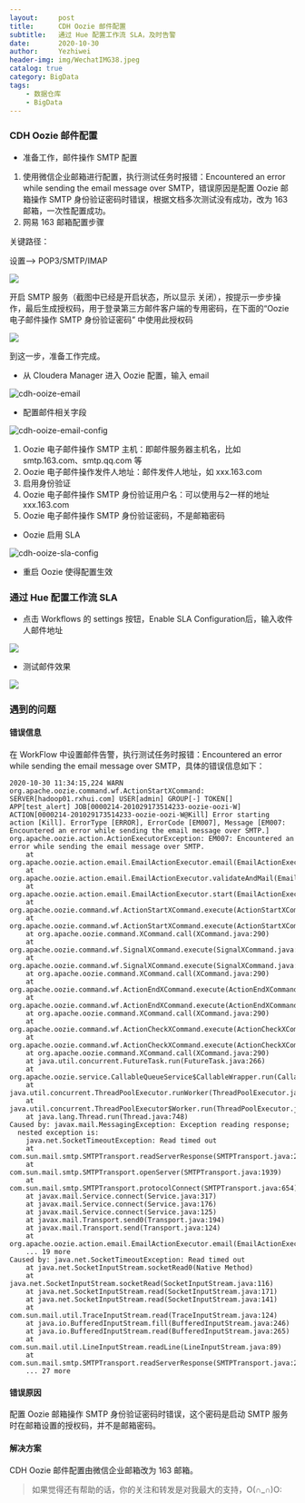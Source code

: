 ```yaml
---
layout:     post
title:      CDH Oozie 邮件配置
subtitle:   通过 Hue 配置工作流 SLA，及时告警
date:       2020-10-30
author:     Yezhiwei
header-img: img/WechatIMG38.jpeg
catalog: true
category: BigData
tags:
    - 数据仓库
    - BigData
---
```



### CDH Oozie 邮件配置

* 准备工作，邮件操作 SMTP 配置

1. 使用微信企业邮箱进行配置，执行测试任务时报错：Encountered an error while sending the email message over SMTP，错误原因是配置 Oozie 邮箱操作 SMTP 身份验证密码时错误，根据文档多次测试没有成功，改为 163 邮箱，一次性配置成功。
2. 网易 163 邮箱配置步骤

关键路径：

设置——> POP3/SMTP/IMAP

![](https://tva1.sinaimg.cn/large/0081Kckwly1gk7dyi4lk1j30jk0gygm4.jpg)

开启 SMTP 服务（截图中已经是开启状态，所以显示 关闭），按提示一步步操作，最后生成授权码，用于登录第三方邮件客户端的专用密码，在下面的“Oozie 电子邮件操作 SMTP 身份验证密码” 中使用此授权码

![](https://tva1.sinaimg.cn/large/0081Kckwly1gk7e0akyzqj31860bogm1.jpg)

到这一步，准备工作完成。

* 从 Cloudera Manager 进入 Oozie 配置，输入 email

![cdh-ooize-email](https://tva1.sinaimg.cn/large/0081Kckwly1gk7dc11uipj30yi0hk0t7.jpg)

* 配置邮件相关字段

![cdh-ooize-email-config](https://tva1.sinaimg.cn/large/0081Kckwly1gk7cz1rljhj31wf0u0q51.jpg)

> 
1. Oozie 电子邮件操作 SMTP 主机：即邮件服务器主机名，比如smtp.163.com、smtp.qq.com 等
2. Oozie 电子邮件操作发件人地址：邮件发件人地址，如 xxx.163.com
3. 启用身份验证
4. Oozie 电子邮件操作 SMTP 身份验证用户名：可以使用与2一样的地址 xxx.163.com
5. Oozie 电子邮件操作 SMTP 身份验证密码，不是邮箱密码

* Oozie 启用 SLA

![cdh-ooize-sla-config](https://tva1.sinaimg.cn/large/0081Kckwly1gk7di52ztrj32da0ooq4g.jpg)

* 重启 Oozie 使得配置生效

### 通过 Hue 配置工作流 SLA

* 点击 Workflows 的 settings 按钮，Enable SLA Configuration后，输入收件人邮件地址

![](https://tva1.sinaimg.cn/large/0081Kckwly1gk7ed6iiinj31dg0u0t9x.jpg)

* 测试邮件效果

![](https://tva1.sinaimg.cn/large/0081Kckwly1gk7eghljzgj31wk07iwfl.jpg)

### 遇到的问题

#### 错误信息

在 WorkFlow 中设置邮件告警，执行测试任务时报错：Encountered an error while sending the email message over SMTP，具体的错误信息如下：

```
2020-10-30 11:34:15,224 WARN org.apache.oozie.command.wf.ActionStartXCommand: SERVER[hadoop01.rxhui.com] USER[admin] GROUP[-] TOKEN[] APP[test_alert] JOB[0000214-201029173514233-oozie-oozi-W] ACTION[0000214-201029173514233-oozie-oozi-W@Kill] Error starting action [Kill]. ErrorType [ERROR], ErrorCode [EM007], Message [EM007: Encountered an error while sending the email message over SMTP.]
org.apache.oozie.action.ActionExecutorException: EM007: Encountered an error while sending the email message over SMTP.
	at org.apache.oozie.action.email.EmailActionExecutor.email(EmailActionExecutor.java:301)
	at org.apache.oozie.action.email.EmailActionExecutor.validateAndMail(EmailActionExecutor.java:172)
	at org.apache.oozie.action.email.EmailActionExecutor.start(EmailActionExecutor.java:111)
	at org.apache.oozie.command.wf.ActionStartXCommand.execute(ActionStartXCommand.java:243)
	at org.apache.oozie.command.wf.ActionStartXCommand.execute(ActionStartXCommand.java:68)
	at org.apache.oozie.command.XCommand.call(XCommand.java:290)
	at org.apache.oozie.command.wf.SignalXCommand.execute(SignalXCommand.java:459)
	at org.apache.oozie.command.wf.SignalXCommand.execute(SignalXCommand.java:82)
	at org.apache.oozie.command.XCommand.call(XCommand.java:290)
	at org.apache.oozie.command.wf.ActionEndXCommand.execute(ActionEndXCommand.java:283)
	at org.apache.oozie.command.wf.ActionEndXCommand.execute(ActionEndXCommand.java:62)
	at org.apache.oozie.command.XCommand.call(XCommand.java:290)
	at org.apache.oozie.command.wf.ActionCheckXCommand.execute(ActionCheckXCommand.java:244)
	at org.apache.oozie.command.wf.ActionCheckXCommand.execute(ActionCheckXCommand.java:56)
	at org.apache.oozie.command.XCommand.call(XCommand.java:290)
	at java.util.concurrent.FutureTask.run(FutureTask.java:266)
	at org.apache.oozie.service.CallableQueueService$CallableWrapper.run(CallableQueueService.java:182)
	at java.util.concurrent.ThreadPoolExecutor.runWorker(ThreadPoolExecutor.java:1149)
	at java.util.concurrent.ThreadPoolExecutor$Worker.run(ThreadPoolExecutor.java:624)
	at java.lang.Thread.run(Thread.java:748)
Caused by: javax.mail.MessagingException: Exception reading response;
  nested exception is:
	java.net.SocketTimeoutException: Read timed out
	at com.sun.mail.smtp.SMTPTransport.readServerResponse(SMTPTransport.java:2202)
	at com.sun.mail.smtp.SMTPTransport.openServer(SMTPTransport.java:1939)
	at com.sun.mail.smtp.SMTPTransport.protocolConnect(SMTPTransport.java:654)
	at javax.mail.Service.connect(Service.java:317)
	at javax.mail.Service.connect(Service.java:176)
	at javax.mail.Service.connect(Service.java:125)
	at javax.mail.Transport.send0(Transport.java:194)
	at javax.mail.Transport.send(Transport.java:124)
	at org.apache.oozie.action.email.EmailActionExecutor.email(EmailActionExecutor.java:296)
	... 19 more
Caused by: java.net.SocketTimeoutException: Read timed out
	at java.net.SocketInputStream.socketRead0(Native Method)
	at java.net.SocketInputStream.socketRead(SocketInputStream.java:116)
	at java.net.SocketInputStream.read(SocketInputStream.java:171)
	at java.net.SocketInputStream.read(SocketInputStream.java:141)
	at com.sun.mail.util.TraceInputStream.read(TraceInputStream.java:124)
	at java.io.BufferedInputStream.fill(BufferedInputStream.java:246)
	at java.io.BufferedInputStream.read(BufferedInputStream.java:265)
	at com.sun.mail.util.LineInputStream.readLine(LineInputStream.java:89)
	at com.sun.mail.smtp.SMTPTransport.readServerResponse(SMTPTransport.java:2182)
	... 27 more
```

#### 错误原因

配置 Oozie 邮箱操作 SMTP 身份验证密码时错误，这个密码是启动 SMTP 服务时在邮箱设置的授权码，并不是邮箱密码。

#### 解决方案

CDH Oozie 邮件配置由微信企业邮箱改为 163 邮箱。


> 如果觉得还有帮助的话，你的关注和转发是对我最大的支持，O(∩_∩)O:



